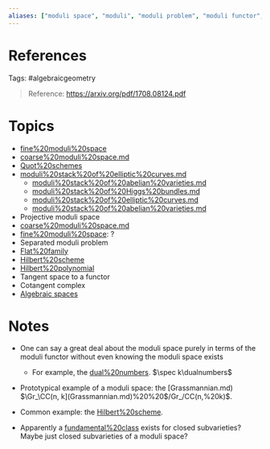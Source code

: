 ```yaml
---
aliases: ["moduli space", "moduli", "moduli problem", "moduli functor", "moduli stack"]
---
```


# References

Tags: #algebraicgeometry 

> Reference: https://arxiv.org/pdf/1708.08124.pdf

# Topics
- [fine%20moduli%20space](fine%20moduli%20space.md)
- [coarse%20moduli%20space.md](coarse%20moduli%20space.md)
- [Quot%20schemes](Quot%20schemes)
- [moduli%20stack%20of%20elliptic%20curves.md](moduli%20stack%20of%20elliptic%20curves.md)
	- [moduli%20stack%20of%20abelian%20varieties.md](moduli%20stack%20of%20abelian%20varieties.md)
	- [moduli%20stack%20of%20Higgs%20bundles.md](moduli%20stack%20of%20Higgs%20bundles.md)
	- [moduli%20stack%20of%20elliptic%20curves.md](moduli%20stack%20of%20elliptic%20curves.md)
	- [moduli%20stack%20of%20abelian%20varieties.md](moduli%20stack%20of%20abelian%20varieties.md)
- Projective moduli space
- [coarse%20moduli%20space.md](coarse%20moduli%20space.md)
- [fine%20moduli%20space](fine%20moduli%20space.md): ?
- Separated moduli problem
- [Flat%20family](Flat%20family)
- [Hilbert%20scheme](Hilbert%20scheme)
- [Hilbert%20polynomial](Hilbert%20polynomial)
- Tangent space to a functor
- Cotangent complex
- [Algebraic spaces](Algebraic%20spaces)

# Notes
- One can say a great deal about the moduli space purely in terms of the moduli functor without even knowing the moduli space exists 
	- For example, the [dual%20numbers](dual%20numbers). $\spec k\dualnumbers$

- Prototypical example of a moduli space: the [Grassmannian.md)  $\Gr_\CC(n, k](Grassmannian.md)%20%20$/Gr_/CC(n,%20k)$.
- Common example: the [Hilbert%20scheme](Hilbert%20scheme).
- Apparently a [fundamental%20class](fundamental%20class) exists for closed subvarieties? 
Maybe just closed subvarieties of a moduli space?
